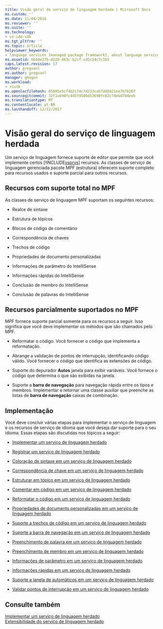 ```yaml
---
title: Visão geral do serviço de linguagem herdada | Microsoft Docs
ms.custom: ''
ms.date: 11/04/2016
ms.reviewer: ''
ms.suite: ''
ms.technology:
- vs-ide-sdk
ms.tgt_pltfrm: ''
ms.topic: article
helpviewer_keywords:
- language services [managed package framework], about language services
ms.assetid: bb44e27b-d228-463c-b2cf-cd5c24c7c1b5
caps.latest.revision: 17
author: gregvanl
ms.author: gregvanl
manager: ghogen
ms.workload:
- vssdk
ms.openlocfilehash: 05805e5cf4b21f4c7d233cab7dd8421ee76f626f
ms.sourcegitcommit: 32f1a690fc445f9586d53698fc82c7debd784eeb
ms.translationtype: MT
ms.contentlocale: pt-BR
ms.lasthandoff: 12/22/2017
---
```

# <a name="legacy-language-service-overview"></a>Visão geral do serviço de linguagem herdada
Um serviço de linguagem fornece suporte de editor que permite que você implemente certos [!INCLUDE[vsprvs](../../code-quality/includes/vsprvs_md.md)] recursos. As classes de serviço de linguagem gerenciada pacote MPF (estrutura) oferecem suporte completo para recursos usados e suporte parcial para outros recursos.  
  
## <a name="fully-supported-features-in-the-mpf"></a>Recursos com suporte total no MPF  
 As classes de serviço de linguagem MPF suportam os seguintes recursos:  
  
-   Realce de sintaxe  
  
-   Estrutura de tópicos  
  
-   Blocos de código de comentário  
  
-   Correspondência de chaves  
  
-   Trechos de código  
  
-   Propriedades de documento personalizadas  
  
-   Informações de parâmetro do IntelliSense  
  
-   Informações rápidas do IntelliSense  
  
-   Conclusão de membro do IntelliSense  
  
-   Conclusão de palavras do IntelliSense  
  
## <a name="partially-supported-features-in-the-mpf"></a>Recursos parcialmente suportados no MPF  
 MPF fornece suporte parcial somente para os recursos a seguir. Isso significa que você deve implementar os métodos que são chamados pelo MPF.  
  
-   Reformatar o código. Você fornecer o código que implementa a reformatação.  
  
-   Abrange a validação de pontos de interrupção, identificando código válido. Você fornecer o código que identifica as extensões de código.  
  
-   Suporte do depurador **Autos** janela para exibir variáveis. Você fornece o código que determina o que são exibidas na janela.  
  
-   Suporte a **barra de navegação** para navegação rápida entre os tipos e membros. Implementar e retornar uma classe auxiliar que preenche as listas de **barra de navegação** caixas de combinação.  
  
## <a name="implementation"></a>Implementação  
 Você deve concluir várias etapas para implementar o serviço de linguagem e os recursos de serviço de idioma que você deseja dar suporte para o seu idioma. Essas etapas são discutidas nos tópicos a seguir:  
  
-   [Implementar um serviço de linguagem herdado](../../extensibility/internals/implementing-a-legacy-language-service2.md)  
  
-   [Registrar um serviço de linguagem herdado](../../extensibility/internals/registering-a-legacy-language-service1.md)  
  
-   [Coloração de sintaxe em um serviço de linguagem herdado](../../extensibility/internals/syntax-colorizing-in-a-legacy-language-service.md)  
  
-   [Correspondência de chave em um serviço de linguagem herdado](../../extensibility/internals/brace-matching-in-a-legacy-language-service.md)  
  
-   [Estruturar em tópico em um serviço de linguagem herdado](../../extensibility/internals/outlining-in-a-legacy-language-service.md)  
  
-   [Comentar em código em um serviço de linguagem herdado](../../extensibility/internals/commenting-code-in-a-legacy-language-service.md)  
  
-   [Reformatar o código em um serviço de linguagem herdado](../../extensibility/internals/reformatting-code-in-a-legacy-language-service.md)  
  
-   [Propriedades de documento personalizadas em um serviço de linguagem herdado](../../extensibility/internals/custom-document-properties-in-a-legacy-language-service.md)  
  
-   [Suporte a trechos de código em um serviço de linguagem herdado](../../extensibility/internals/support-for-code-snippets-in-a-legacy-language-service.md)  
  
-   [Suporte a barra de navegação em um serviço de linguagem herdado](../../extensibility/internals/support-for-the-navigation-bar-in-a-legacy-language-service.md)  
  
-   [Preenchimento de palavra em um serviço de linguagem herdado](../../extensibility/internals/word-completion-in-a-legacy-language-service.md)  
  
-   [Preenchimento de membro em um serviço de linguagem herdado](../../extensibility/internals/member-completion-in-a-legacy-language-service.md)  
  
-   [Informações de parâmetro em um serviço de linguagem herdado](../../extensibility/internals/parameter-info-in-a-legacy-language-service2.md)  
  
-   [Informações rápidas em um serviço de linguagem herdado](../../extensibility/internals/quick-info-in-a-legacy-language-service.md)  
  
-   [Suporte a janela de automáticos em um serviço de linguagem herdado](../../extensibility/internals/support-for-the-autos-window-in-a-legacy-language-service.md)  
  
-   [Validar pontos de interrupção em um serviço de linguagem herdado](../../extensibility/internals/validating-breakpoints-in-a-legacy-language-service.md)  
  
## <a name="see-also"></a>Consulte também  
 [Implementar um serviço de linguagem herdado](../../extensibility/internals/implementing-a-legacy-language-service1.md)   
 [Extensibilidade do serviço de linguagem herdado](../../extensibility/internals/legacy-language-service-extensibility.md)